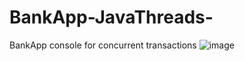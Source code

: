 # BankApp-JavaThreads-
BankApp console for concurrent transactions
![image](https://github.com/xi9d/BankApp-JavaThreads-/assets/137267747/20b1afb2-c296-46f9-869d-4b17fa853e34)
